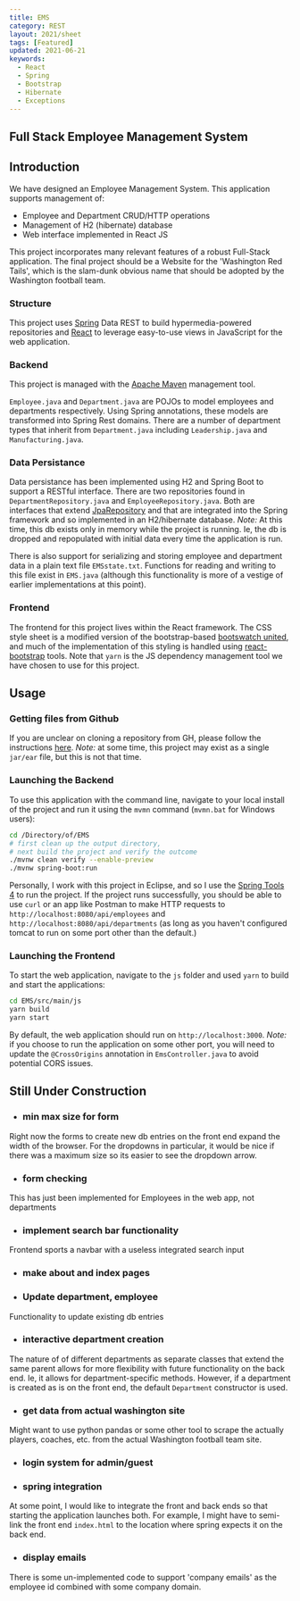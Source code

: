 ```yaml
---
title: EMS
category: REST
layout: 2021/sheet
tags: [Featured]
updated: 2021-06-21
keywords:
  - React
  - Spring
  - Bootstrap
  - Hibernate
  - Exceptions
---
```


 Full Stack Employee Management System
---------------

## Introduction
We have designed an Employee Management System. This application supports management of: 
  - Employee and Department CRUD/HTTP operations
  - Management of H2 (hibernate) database
  - Web interface implemented in React JS

This project incorporates many relevant features of a robust Full-Stack application. The final project should be a Website for the 'Washington Red Tails', which is the slam-dunk obvious name that should be adopted by the Washington football team.

### Structure
This project uses [Spring][spring] Data REST to build hypermedia-powered repositories and [React][react] to leverage easy-to-use views in JavaScript for the web application. 

### Backend
This project is managed with the [Apache Maven][maven] management tool.

`Employee.java` and `Department.java` are POJOs to model employees and departments respectively. Using Spring annotations, these models are transformed into Spring Rest domains. There are a number of department types that inherit from `Department.java` including `Leadership.java` and `Manufacturing.java`.

### Data Persistance
Data persistance has been implemented using H2 and Spring Boot to support a RESTful interface. There are two repositories found in `DepartmentRepository.java` and `EmployeeRepository.java`. Both are interfaces that extend [JpaRepository][jparepo] and that are integrated into the Spring framework and so implemented in an H2/hibernate database. *Note:* At this time, this db exists only in memory while the project is running. Ie, the db is dropped and repopulated with initial data every time the application is run.

There is also support for serializing and storing employee and department data in a plain text file `EMSstate.txt`. Functions for reading and writing to this file exist in `EMS.java` (although this functionality is more of a vestige of earlier implementations at this point).

### Frontend
The frontend for this project lives within the React framework. The CSS style sheet is a modified version of the bootstrap-based [bootswatch united][bwu], and much of the implementation of this styling is handled using [react-bootstrap] tools. Note that `yarn` is the JS dependency management tool we have chosen to use for this project.

## Usage

### Getting files from Github
If you are unclear on cloning a repository from GH, please follow the instructions [here][ghclone]. *Note:* at some time, this project may exist as a single `jar/ear` file, but this is not that time.

### Launching the Backend
To use this application with the command line, navigate to your local install of the project and run it using the `mvmn` command (`mvmn.bat` for Windows users):
```bash
cd /Directory/of/EMS
# first clean up the output directory,
# next build the project and verify the outcome
./mvnw clean verify --enable-preview 
./mvnw spring-boot:run
```
Personally, I work with this project in Eclipse, and so I use the [Spring Tools 4][Spt4] to run the project. If the project runs successfully, you should be able to use `curl` or an app like Postman to make HTTP requests to `http://localhost:8080/api/employees` and `http://localhost:8080/api/departments` (as long as you haven't configured tomcat to run on some port other than the default.)

### Launching the Frontend
To start the web application, navigate to the `js` folder and used `yarn` to build and start the applications:
```bash
cd EMS/src/main/js
yarn build
yarn start
```
By default, the web application should run on `http://localhost:3000`. *Note:* if you choose to run the application on some other port, you will need to update the `@CrossOrigins` annotation in `EmsController.java` to avoid potential CORS issues.

## Still Under Construction

* ### min max size for form
Right now the forms to create new db entries on the front end expand the width of the browser. For the dropdowns in particular, it would be nice if there was a maximum size so its easier to see the dropdown arrow.

* ### form checking
This has just been implemented for Employees in the web app, not departments

* ### implement search bar functionality
Frontend sports a navbar with a useless integrated search input
* ### make about and index pages
* ### Update department, employee
Functionality to update existing db entries
* ### interactive department creation
The nature of of different departments as separate classes that extend the same parent allows for more flexibility with future functionality on the back end. Ie, it allows for department-specific methods. However, if a department is created as is on the front end, the default `Department` constructor is used.
* ### get data from actual washington site
Might want to use python pandas or some other tool to scrape the actually players, coaches, etc. from the actual Washington football team site.
* ### login system for admin/guest
* ### spring integration
At some point, I would like to integrate the front and back ends so that starting the application launches both. For example, I might have to semi-link the front end `index.html` to the location where spring expects it on the back end.
* ### display emails
There is some un-implemented code to support 'company emails' as the employee id combined with some company domain.

<!-- Links -->
[maven]: https://maven.apache.org/
[spring]: https://spring.io/
[react]: https://reactjs.org/
[jparepo]: https://docs.spring.io/spring-data/jpa/docs/current/api/org/springframework/data/jpa/repository/JpaRepository.html
[bwu]: https://bootswatch.com/united/
[react-bootstrap]: https://react-bootstrap.github.io/
[ghclone]: https://docs.github.com/en/github/creating-cloning-and-archiving-repositories/cloning-a-repository
[SpT4]: https://marketplace.eclipse.org/content/spring-tools-4-aka-spring-tool-suite-4
